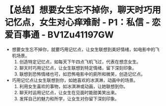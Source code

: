 # 【总结】想要女生忘不掉你，聊天时巧用记忆点，女生对心痒难耐 - P1：私信 - 恋爱百事通 - BV1Zu41197GW

-   想要女生忘不掉你，就要巧用记忆点，让女生联想到美好情绪，如电影中的飞机场景。
    1.  创造特定记忆点，如每天下午四点飞机飞过，代表在想念女生。
    2.  聊天时巧用记忆点，让女生联想到特定情绪，留下深刻印象。
    3.  联想到恐怖情绪也可，如恐怖电影中的廁所和微笑，创造记忆点。
-   巧用记忆点让女生联想到你，如她喜欢的冰淇淋，动画中的场景。
    1.  利用女生喜欢的事物，如冰淇淋或动画，让她联想到你。
    2.  聊天时运用记忆点，让女生在见面时能甜美笑出来。
    3.  发挥自己的魅力和所学，让女生对你留下深刻印象。